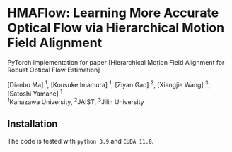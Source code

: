 # HMAFlow: Learning More Accurate Optical Flow via Hierarchical Motion Field Alignment
PyTorch implementation for paper [Hierarchical Motion Field Alignment for Robust Optical Flow Estimation] 

[Dianbo Ma] <sup>1</sup>,
[Kousuke Imamura] <sup>1</sup>,
[Ziyan Gao] <sup>2</sup>,
[Xiangjie Wang] <sup>3</sup>,
[Satoshi Yamane] <sup>1</sup>
<br>
<sup>1</sup>Kanazawa University,  <sup>2</sup>JAIST,  <sup>3</sup>Jilin University

## Installation
The code is tested with `python 3.9` and `CUDA 11.8`.

